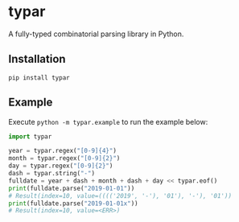 # typar

A fully-typed combinatorial parsing library in Python.

## Installation

```shell
pip install typar
```

## Example

Execute `python -m typar.example` to run the example below:

```python
import typar

year = typar.regex("[0-9]{4}")
month = typar.regex("[0-9]{2}")
day = typar.regex("[0-9]{2}")
dash = typar.string("-")
fulldate = year + dash + month + dash + day << typar.eof()
print(fulldate.parse("2019-01-01"))
# Result(index=10, value=(((('2019', '-'), '01'), '-'), '01'))
print(fulldate.parse("2019-01-01x"))
# Result(index=10, value=<ERR>)
```
